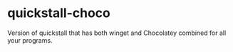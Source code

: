# quickstall-choco
Version of quickstall that has both winget and Chocolatey combined for all your programs.
